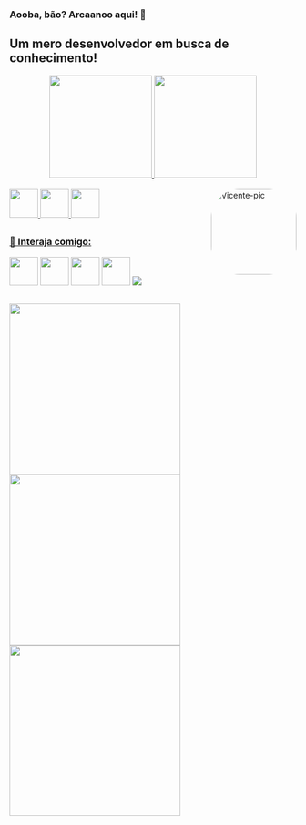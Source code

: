 ### Aooba, bão? Arcaanoo aqui! 🚀
## Um mero desenvolvedor em busca de conhecimento!

<div align="center">
  <a href="https://github.com/arcaanoo">
  <img height="180em" src="https://github-readme-stats.vercel.app/api?username=arcaanoo&show_icons=true&theme=maroongold&include_all_commits=true&count_private=true"/>
  <img height="180em" src="https://github-readme-stats.vercel.app/api/top-langs/?username=arcaanoo&layout=compact&langs_count=7&theme=maroongold"/>
</div>
  
  <div style="display: inline_block"><br>
   <img src="https://cdn-icons-png.flaticon.com/512/226/226777.png" width="50" />
    <img src="https://cdn-icons-png.flaticon.com/512/174/174854.png" width="50"/>
    <img src="https://cdn-icons-png.flaticon.com/512/5968/5968313.png" width="50" />
    <img align="right" alt="Vicente-pic" height="150" style="border-radius:50px;" src="https://i.gifer.com/origin/4d/4d01b77bbaa8702885051127445cf662_w200.gif">
  </div>
  
  ##
  
  ### 💬 Interaja comigo: 
  
  <div>
    <a href="https://www.twitter.com/arcaanox/" target="_blank"><img src="https://cdn-icons.flaticon.com/png/512/3670/premium/3670127.png?token=exp=1657133618~hmac=6e3dacb57065c4145e4af0d004a363ca" target="_blank" width="50"></a>
   <a href="https://discord.com/channels/@me/712820687315927081" target="_blank"><img src="https://img.shields.io/badge/Discord-7289DA?style=for-the-badge&logo=discord&logoColor=white" target="_blank" width="50"></a> 
    <a href = "mailto:arcaanoo@zarpium.net"><img src="https://img.shields.io/badge/-Gmail-%23333?style=for-the-badge&logo=gmail&logoColor=white" target="_blank" width="50"></a>
    <a href="https://discord.gg/wppuv3EmdX" target="_blank"><img src="https://media.discordapp.net/attachments/979460820767506504/983430983057559572/IMG_8090.png" target="_blank" width="50"></a> 
    <img src="https://img.shields.io/badge/Ubuntu-E95420?style=for-the-badge&logo=ubuntu&logoColor=white" target="_blank"> 
  </div>
  
  ##
  
  <div>
    <img src="https://media1.giphy.com/media/5eLDrEaRGHegx2FeF2/giphy.gif?cid=ecf05e478orvntgt9lwfsgr56umgq2f01shvhd51wrfb76jn&rid=giphy.gif&ct=s" width="300"/>
    <img src="https://media1.giphy.com/media/cUAGuLiEcTBwRfkAQq/giphy.gif?cid=ecf05e471r5czoen3wxiuurpwu9dcw6kn58fx6tyoyc5su5a&rid=giphy.gif&ct=s" width="300"/>
    <img src="https://media1.giphy.com/media/2zeji2UedvZzvIZ45N/giphy.gif?cid=ecf05e478lacgyighhpup45oi1li5rkxnx9ge8xqf86bzkzd&rid=giphy.gif&ct=s" width="300"/>
  </div>
